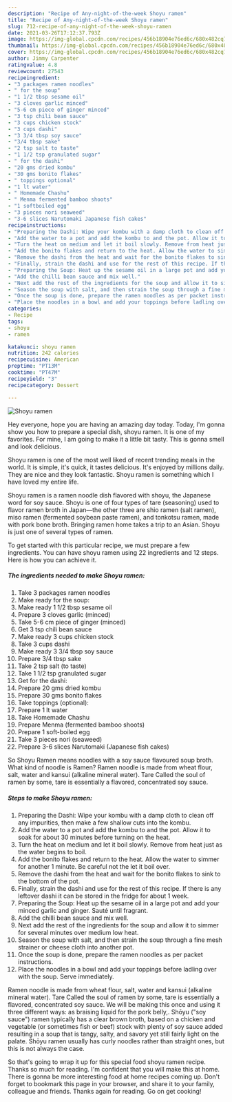 ```yaml
---
description: "Recipe of Any-night-of-the-week Shoyu ramen"
title: "Recipe of Any-night-of-the-week Shoyu ramen"
slug: 712-recipe-of-any-night-of-the-week-shoyu-ramen
date: 2021-03-26T17:12:37.793Z
image: https://img-global.cpcdn.com/recipes/456b18904e76ed6c/680x482cq70/shoyu-ramen-recipe-main-photo.jpg
thumbnail: https://img-global.cpcdn.com/recipes/456b18904e76ed6c/680x482cq70/shoyu-ramen-recipe-main-photo.jpg
cover: https://img-global.cpcdn.com/recipes/456b18904e76ed6c/680x482cq70/shoyu-ramen-recipe-main-photo.jpg
author: Jimmy Carpenter
ratingvalue: 4.8
reviewcount: 27543
recipeingredient:
- "3 packages ramen noodles"
- " for the soup"
- "1 1/2 tbsp sesame oil"
- "3 cloves garlic minced"
- "5-6 cm piece of ginger minced"
- "3 tsp chili bean sauce"
- "3 cups chicken stock"
- "3 cups dashi"
- "3 3/4 tbsp soy sauce"
- "3/4 tbsp sake"
- "2 tsp salt to taste"
- "1 1/2 tsp granulated sugar"
- " for the dashi"
- "20 gms dried kombu"
- "30 gms bonito flakes"
- " toppings optional"
- "1 lt water"
- " Homemade Chashu"
- " Menma fermented bamboo shoots"
- "1 softboiled egg"
- "3 pieces nori seaweed"
- "3-6 slices Narutomaki Japanese fish cakes"
recipeinstructions:
- "Preparing the Dashi: Wipe your kombu with a damp cloth to clean off any impurities, then make a few shallow cuts into the kombu."
- "Add the water to a pot and add the kombu to and the pot. Allow it to soak for about 30 minutes before turning on the heat."
- "Turn the heat on medium and let it boil slowly. Remove from heat just as the water begins to boil."
- "Add the bonito flakes and return to the heat. Allow the water to simmer for another 1 minute. Be careful not the let it boil over."
- "Remove the dashi from the heat and wait for the bonito flakes to sink to the bottom of the pot."
- "Finally, strain the dashi and use for the rest of this recipe. If there is any leftover dashi it can be stored in the fridge for about 1 week."
- "Preparing the Soup: Heat up the sesame oil in a large pot and add your minced garlic and ginger. Sauté until fragrant."
- "Add the chilli bean sauce and mix well."
- "Next add the rest of the ingredients for the soup and allow it to simmer for several minutes over medium low heat."
- "Season the soup with salt, and then strain the soup through a fine mesh strainer or cheese cloth into another pot."
- "Once the soup is done, prepare the ramen noodles as per packet instructions."
- "Place the noodles in a bowl and add your toppings before ladling over with the soup. Serve immediately."
categories:
- Recipe
tags:
- shoyu
- ramen

katakunci: shoyu ramen 
nutrition: 242 calories
recipecuisine: American
preptime: "PT13M"
cooktime: "PT47M"
recipeyield: "3"
recipecategory: Dessert

---
```



![Shoyu ramen](https://img-global.cpcdn.com/recipes/456b18904e76ed6c/680x482cq70/shoyu-ramen-recipe-main-photo.jpg)

Hey everyone, hope you are having an amazing day today. Today, I'm gonna show you how to prepare a special dish, shoyu ramen. It is one of my favorites. For mine, I am going to make it a little bit tasty. This is gonna smell and look delicious.

Shoyu ramen is one of the most well liked of recent trending meals in the world. It is simple, it's quick, it tastes delicious. It's enjoyed by millions daily. They are nice and they look fantastic. Shoyu ramen is something which I have loved my entire life.

Shoyu ramen is a ramen noodle dish flavored with shoyu, the Japanese word for soy sauce. Shoyu is one of four types of tare (seasoning) used to flavor ramen broth in Japan—the other three are shio ramen (salt ramen), miso ramen (fermented soybean paste ramen), and tonkotsu ramen, made with pork bone broth. Bringing ramen home takes a trip to an Asian. Shoyu is just one of several types of ramen.


To get started with this particular recipe, we must prepare a few ingredients. You can have shoyu ramen using 22 ingredients and 12 steps. Here is how you can achieve it.

<!--inarticleads1-->

##### The ingredients needed to make Shoyu ramen:

1. Take 3 packages ramen noodles
1. Make ready  for the soup:
1. Make ready 1 1/2 tbsp sesame oil
1. Prepare 3 cloves garlic (minced)
1. Take 5-6 cm piece of ginger (minced)
1. Get 3 tsp chili bean sauce
1. Make ready 3 cups chicken stock
1. Take 3 cups dashi
1. Make ready 3 3/4 tbsp soy sauce
1. Prepare 3/4 tbsp sake
1. Take 2 tsp salt (to taste)
1. Take 1 1/2 tsp granulated sugar
1. Get  for the dashi:
1. Prepare 20 gms dried kombu
1. Prepare 30 gms bonito flakes
1. Take  toppings (optional):
1. Prepare 1 lt water
1. Take  Homemade Chashu
1. Prepare  Menma (fermented bamboo shoots)
1. Prepare 1 soft-boiled egg
1. Take 3 pieces nori (seaweed)
1. Prepare 3-6 slices Narutomaki (Japanese fish cakes)


So Shoyu Ramen means noodles with a soy sauce flavoured soup broth. What kind of noodle is Ramen? Ramen noodle is made from wheat flour, salt, water and kansui (alkaline mineral water). Tare Called the soul of ramen by some, tare is essentially a flavored, concentrated soy sauce. 

<!--inarticleads2-->

##### Steps to make Shoyu ramen:

1. Preparing the Dashi: Wipe your kombu with a damp cloth to clean off any impurities, then make a few shallow cuts into the kombu.
1. Add the water to a pot and add the kombu to and the pot. Allow it to soak for about 30 minutes before turning on the heat.
1. Turn the heat on medium and let it boil slowly. Remove from heat just as the water begins to boil.
1. Add the bonito flakes and return to the heat. Allow the water to simmer for another 1 minute. Be careful not the let it boil over.
1. Remove the dashi from the heat and wait for the bonito flakes to sink to the bottom of the pot.
1. Finally, strain the dashi and use for the rest of this recipe. If there is any leftover dashi it can be stored in the fridge for about 1 week.
1. Preparing the Soup: Heat up the sesame oil in a large pot and add your minced garlic and ginger. Sauté until fragrant.
1. Add the chilli bean sauce and mix well.
1. Next add the rest of the ingredients for the soup and allow it to simmer for several minutes over medium low heat.
1. Season the soup with salt, and then strain the soup through a fine mesh strainer or cheese cloth into another pot.
1. Once the soup is done, prepare the ramen noodles as per packet instructions.
1. Place the noodles in a bowl and add your toppings before ladling over with the soup. Serve immediately.


Ramen noodle is made from wheat flour, salt, water and kansui (alkaline mineral water). Tare Called the soul of ramen by some, tare is essentially a flavored, concentrated soy sauce. We will be making this once and using it three different ways: as braising liquid for the pork belly,. Shōyu (&#34;soy sauce&#34;) ramen typically has a clear brown broth, based on a chicken and vegetable (or sometimes fish or beef) stock with plenty of soy sauce added resulting in a soup that is tangy, salty, and savory yet still fairly light on the palate. Shōyu ramen usually has curly noodles rather than straight ones, but this is not always the case. 

So that's going to wrap it up for this special food shoyu ramen recipe. Thanks so much for reading. I'm confident that you will make this at home. There is gonna be more interesting food at home recipes coming up. Don't forget to bookmark this page in your browser, and share it to your family, colleague and friends. Thanks again for reading. Go on get cooking!
